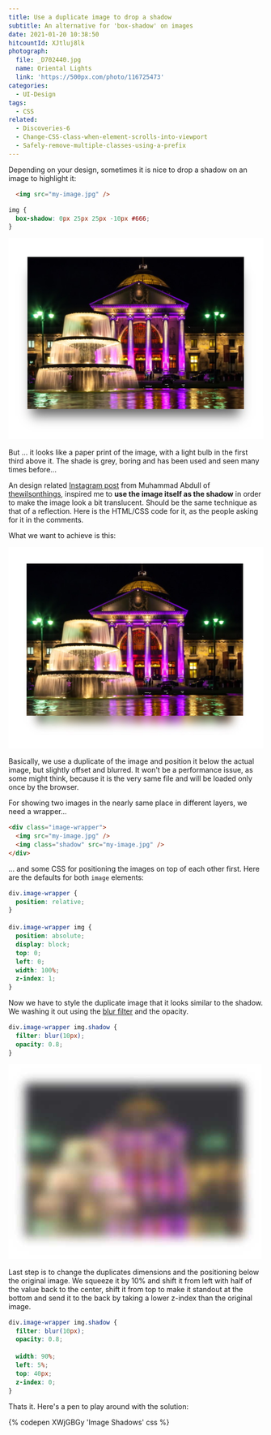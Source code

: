 ```yaml
---
title: Use a duplicate image to drop a shadow
subtitle: An alternative for 'box-shadow' on images
date: 2021-01-20 10:38:50
hitcountId: XJtluj8lk
photograph:
  file: _D702440.jpg
  name: Oriental Lights
  link: 'https://500px.com/photo/116725473'
categories:
  - UI-Design
tags:
  - CSS
related:
  - Discoveries-6
  - Change-CSS-class-when-element-scrolls-into-viewport
  - Safely-remove-multiple-classes-using-a-prefix
---
```


Depending on your design, sometimes it is nice to drop a shadow on an image to highlight it:

```html
  <img src="my-image.jpg" />
```

```css
img {
  box-shadow: 0px 25px 25px -10px #666;
}
```
![Normal Box Shadow](Use-a-duplicate-image-to-drop-a-shadow/normal-shadow.jpg)

But ... it looks like a paper print of the image, with a light bulb in the first third above it. The shade is grey, boring and has been used and seen many times before...

An design related [Instagram post](https://www.instagram.com/p/CIXUIXkBHMk/?igshid=1fmtvzye2or5m) from Muhammad Abdull of [thewilsonthings](https://www.instagram.com/thewilsonwings), inspired me to **use the image itself as the shadow** in order to make the image look a bit translucent. Should be the same technique as that of a reflection. Here is the HTML/CSS code for it, as the people asking for it in the comments.

<!-- more -->

What we want to achieve is this:

![Duplicate Image Shadow](Use-a-duplicate-image-to-drop-a-shadow/image-shadow.jpg)

Basically, we use a duplicate of the image and position it below the actual image, but slightly offset and blurred. It won't be a performance issue, as some might think, because it is the very same file and will be loaded only once by the browser.

For showing two images in the nearly same place in different layers, we need a wrapper...

```html
<div class="image-wrapper">
  <img src="my-image.jpg" />
  <img class="shadow" src="my-image.jpg" />
</div>
```

... and some CSS for positioning the images on top of each other first. Here are the defaults for both ``image`` elements:

```css
div.image-wrapper {
  position: relative;
}

div.image-wrapper img {
  position: absolute;
  display: block;
  top: 0;
  left: 0;
  width: 100%;
  z-index: 1;
}
```

Now we have to style the duplicate image that it looks similar to the shadow. We washing it out using the [blur filter](https://developer.mozilla.org/en-US/docs/Web/CSS/filter-function/blur) and the opacity.

```css
div.image-wrapper img.shadow {
  filter: blur(10px);
  opacity: 0.8;
}
```

![Blurred Duplicate](Use-a-duplicate-image-to-drop-a-shadow/blurred-image.jpg)

Last step is to change the duplicates dimensions and the positioning below the original image. We squeeze it by 10% and shift it from left with half of the value back to the center, shift it from top to make it standout at the bottom and send it to the back by taking a lower z-index than the original image.

```css
div.image-wrapper img.shadow {
  filter: blur(10px);
  opacity: 0.8;

  width: 90%;
  left: 5%;
  top: 40px;
  z-index: 0;
}
```

Thats it. Here's a pen to play around with the solution:

{% codepen XWjGBGy 'Image Shadows' css %}
